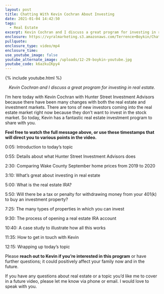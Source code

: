 ```yaml
---
layout: post
title: Chatting With Kevin Cochran About Investing
date: 2021-01-04 14:42:50
tags:
  - Real Estate
excerpt: Kevin Cochran and I discuss a great program for investing in real estate.
enclosure: https://vyralmarketing.s3.amazonaws.com/Terrence+Boykin/Chatting+With+Kevin+Cochran+About+Investing.mp4
pullquote:
enclosure_type: video/mp4
enclosure_time:
use_youtube_image: false
youtube_alternate_image: /uploads/12-29-boykin-youtube.jpg
youtube_code: k6azkuIKpy4
---
```


{% include youtube.html %}

<p style="text-align: center;"><em>Kevin Cochran and I discuss a great program for investing in real estate.</em></p>

I’m here today with Kevin Cochran with Hunter Street Investment Advisors because there have been many changes with both the real estate and investment markets. There are tons of new investors coming into the real estate market right now because they don’t want to invest in the stock market. So today, Kevin has a fantastic real estate investment program to share with you.

**Feel free to watch the full message above, or use these timestamps that will direct you to various points in the video.**

0:05: Introduction to today’s topic

0:55: Details about what Hunter Street Investment Advisors does

2:30: Comparing Wake County September home prices from 2019 to 2020

3:10: What’s great about investing in real estate

5:00: What is the real estate IRA?

5:50: Will there be a tax or penalty for withdrawing money from your 401(k) to buy an investment property?&nbsp;

7:25: The many types of properties in which you can invest&nbsp;

9:30: The process of opening a real estate IRA account

10:40: A case study to illustrate how all this works&nbsp;

11:35: How to get in touch with Kevin

12:15: Wrapping up today’s topic

Please **reach out to Kevin if you’re interested in this program** or have further questions; it could positively affect your family now and in the future.&nbsp;

If you have any questions about real estate or a topic you’d like me to cover in a future video, please let me know via phone or email. I would love to speak with you.
